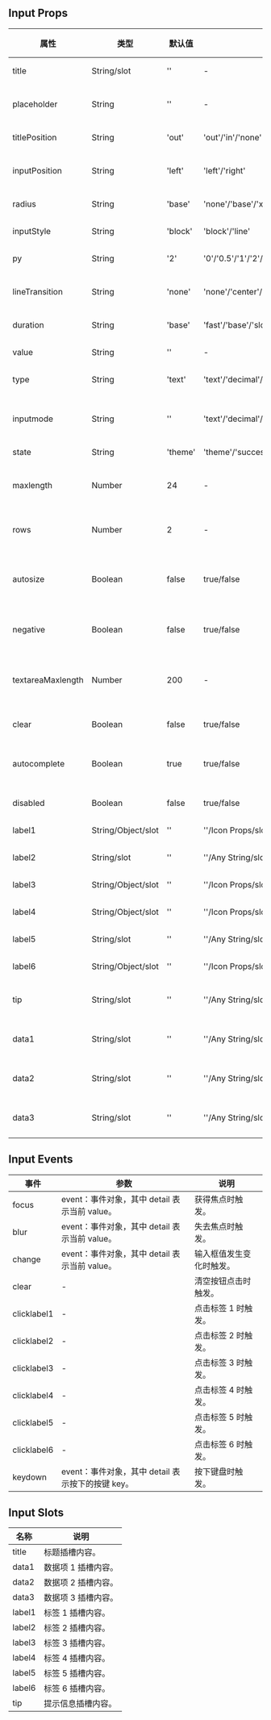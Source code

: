 ## Input Props

| 属性              | 类型               | 默认值  | 可选值                                                                                        | 必传 | 说明                            |
| ----------------- | ------------------ | ------- | --------------------------------------------------------------------------------------------- | ---- | ------------------------------- |
| title             | String/slot        | ''      | -                                                                                             | N    | 标题内容。                      |
| placeholder       | String             | ''      | -                                                                                             | N    | 输入框提示文本。                |
| titlePosition     | String             | 'out'   | 'out'/'in'/'none'                                                                             | N    | 标题位置。                      |
| inputPosition     | String             | 'left'  | 'left'/'right'                                                                                | N    | 输入框文字位置。                |
| radius            | String             | 'base'  | 'none'/'base'/'xl'/'full'                                                                     | N    | 圆角风格。                      |
| inputStyle        | String             | 'block' | 'block'/'line'                                                                                | N    | 输入框风格。                    |
| py                | String             | '2'     | '0'/'0.5'/'1'/'2'/'3'/'4'/'6'                                                                 | N    | 垂直间距。                      |
| lineTransition    | String             | 'none'  | 'none'/'center'/'left'                                                                        | N    | 线性过渡位置。                  |
| duration          | String             | 'base'  | 'fast'/'base'/'slow'/'slower'                                                                 | N    | 过渡时间。                      |
| value             | String             | ''      | -                                                                                             | N    | 输入框值。                      |
| type              | String             | 'text'  | 'text'/'decimal'/'email'/'none'/'numeric'/'search'/'tel'/'url'/'password'/'number'/'textarea'/'negative' | N    | 输入框类型。                    |
| inputmode         | String             | ''      | 'text'/'decimal'/'email'/'none'/'numeric'/'search'/'tel'/'url'                                | N    | 指定输入的数据类型。            |
| state             | String             | 'theme' | 'theme'/'success'/'warning'/'error'/'info'                                                    | N    | 状态。                          |
| maxlength         | Number             | 24      | -                                                                                             | N    | 最多可输入文本长度。            |
| rows              | Number             | 2       | -                                                                                             | N    | textarea 时行数。               |
| autosize          | Boolean            | false   | true/false                                                                                    | N    | textarea 时是否自动调整高度。   |
| negative          | Boolean            | false   | true/false                                                                                    | N    | 是否允许负数。                  |
| textareaMaxlength | Number             | 200     | -                                                                                             | N    | textarea 时最多可输入文本长度。 |
| clear             | Boolean            | false   | true/false                                                                                    | N    | 是否可清空。                    |
| autocomplete      | Boolean            | true    | true/false                                                                                    | N    | 是否开启自动填充功能。          |
| disabled          | Boolean            | false   | true/false                                                                                    | N    | 是否禁用。                      |
| label1            | String/Object/slot | ''      | ''/Icon Props/slot                                                                            | N    | 标签 1 内容。                   |
| label2            | String/slot        | ''      | ''/Any String/slot                                                                            | N    | 标签 2 内容。                   |
| label3            | String/Object/slot | ''      | ''/Icon Props/slot                                                                            | N    | 标签 3 内容。                   |
| label4            | String/Object/slot | ''      | ''/Icon Props/slot                                                                            | N    | 标签 4 内容。                   |
| label5            | String/slot        | ''      | ''/Any String/slot                                                                            | N    | 标签 5 内容。                   |
| label6            | String/Object/slot | ''      | ''/Icon Props/slot                                                                            | N    | 标签 6 内容。                   |
| tip               | String/slot        | ''      | ''/Any String/slot                                                                            | N    | 提示信息内容。                  |
| data1             | String/slot        | ''      | ''/Any String/slot                                                                            | N    | 数据项 1 内容。                 |
| data2             | String/slot        | ''      | ''/Any String/slot                                                                            | N    | 数据项 2 内容。                 |
| data3             | String/slot        | ''      | ''/Any String/slot                                                                            | N    | 数据项 3 内容。                 |

## Input Events

| 事件        | 参数                                              | 说明                     |
| ----------- | ------------------------------------------------- | ------------------------ |
| focus       | event：事件对象，其中 detail 表示当前 value。     | 获得焦点时触发。         |
| blur        | event：事件对象，其中 detail 表示当前 value。     | 失去焦点时触发。         |
| change      | event：事件对象，其中 detail 表示当前 value。     | 输入框值发生变化时触发。 |
| clear       | -                                                 | 清空按钮点击时触发。     |
| clicklabel1 | -                                                 | 点击标签 1 时触发。      |
| clicklabel2 | -                                                 | 点击标签 2 时触发。      |
| clicklabel3 | -                                                 | 点击标签 3 时触发。      |
| clicklabel4 | -                                                 | 点击标签 4 时触发。      |
| clicklabel5 | -                                                 | 点击标签 5 时触发。      |
| clicklabel6 | -                                                 | 点击标签 6 时触发。      |
| keydown     | event：事件对象，其中 detail 表示按下的按键 key。 | 按下键盘时触发。         |

## Input Slots

| 名称   | 说明                |
| ------ | ------------------- |
| title  | 标题插槽内容。      |
| data1  | 数据项 1 插槽内容。 |
| data2  | 数据项 2 插槽内容。 |
| data3  | 数据项 3 插槽内容。 |
| label1 | 标签 1 插槽内容。   |
| label2 | 标签 2 插槽内容。   |
| label3 | 标签 3 插槽内容。   |
| label4 | 标签 4 插槽内容。   |
| label5 | 标签 5 插槽内容。   |
| label6 | 标签 6 插槽内容。   |
| tip    | 提示信息插槽内容。  |
